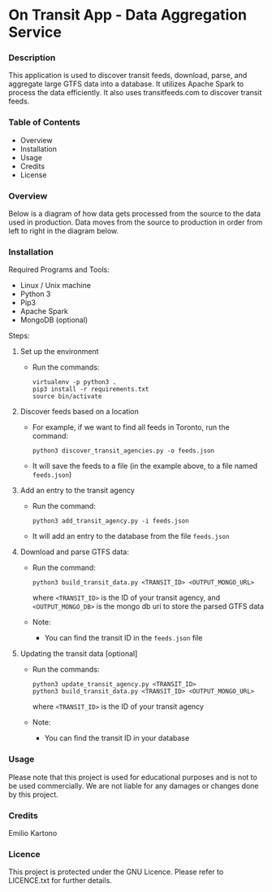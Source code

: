 # On Transit App - Data Aggregation Service

### Description
This application is used to discover transit feeds, download, parse, and aggregate large GTFS data into a database. It utilizes Apache Spark to process the data efficiently. It also uses transitfeeds.com to discover transit feeds.

### Table of Contents
- Overview
- Installation
- Usage
- Credits
- License

### Overview
Below is a diagram of how data gets processed from the source to the data used in production.
Data moves from the source to production in order from left to right in the diagram below.


### Installation
Required Programs and Tools:
- Linux / Unix machine
- Python 3
- Pip3
- Apache Spark
- MongoDB (optional)

Steps:
1. Set up the environment
    * Run the commands:
        ```
        virtualenv -p python3 .
        pip3 install -r requirements.txt
        source bin/activate
        ```

2. Discover feeds based on a location
    * For example, if we want to find all feeds in Toronto, run the command:
        ```
        python3 discover_transit_agencies.py -o feeds.json
        ```
    * It will save the feeds to a file (in the example above, to a file named ```feeds.json```)

3. Add an entry to the transit agency
    * Run the command:
        ```
        python3 add_transit_agency.py -i feeds.json
        ```
    * It will add an entry to the database from the file ```feeds.json```

4. Download and parse GTFS data:
    * Run the command:
        ```
        python3 build_transit_data.py <TRANSIT_ID> <OUTPUT_MONGO_URL>
        ```

        where ```<TRANSIT_ID>``` is the ID of your transit agency, and ```<OUTPUT_MONGO_DB>``` is the mongo db uri to store the parsed GTFS data

    * Note: 
        * You can find the transit ID in the ```feeds.json``` file

5. Updating the transit data [optional]
    * Run the commands:
        ```
        python3 update_transit_agency.py <TRANSIT_ID>
        python3 build_transit_data.py <TRANSIT_ID> <OUTPUT_MONGO_URL>
        ```
        where ```<TRANSIT_ID>``` is the ID of your transit agency

    * Note:
        * You can find the transit ID in your database


### Usage
Please note that this project is used for educational purposes and is not to be used commercially. We are not liable for any damages or changes done by this project.

### Credits
Emilio Kartono

### Licence
This project is protected under the GNU Licence. Please refer to LICENCE.txt for further details.